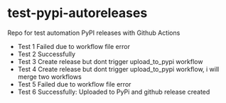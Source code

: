 # test-pypi-autoreleases
Repo for test automation PyPI releases with Github Actions

* Test 1 Failed due to workflow file error
* Test 2 Successfully
* Test 3 Create release but dont trigger upload_to_pypi workflow
* Test 4 Create release but dont trigger upload_to_pypi workflow, i will merge two workflows
* Test 5 Failed due to workflow file error
* Test 6 Successfully: Uploaded to PyPi and github release created
